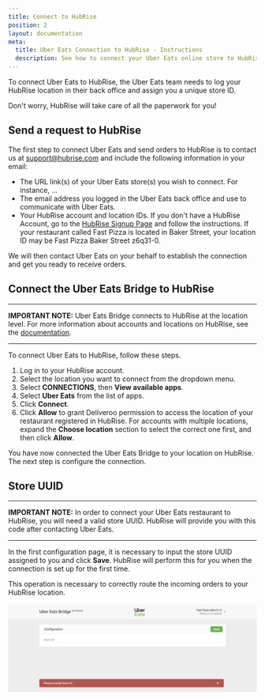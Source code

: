 ```yaml
---
title: Connect to HubRise
position: 2
layout: documentation
meta:
  title: Uber Eats Connection to HubRise - Instructions
  description: See how to connect your Uber Eats online store to HubRise. Connection is simple. Send the link to your Uber Eats page to HubRise and follow a few steps to connect.
---
```


To connect Uber Eats to HubRise, the Uber Eats team needs to log your HubRise location in their back office and assign you a unique store ID.

Don't worry, HubRise will take care of all the paperwork for you!

## Send a request to HubRise

The first step to connect Uber Eats and send orders to HubRise is to contact us at [support@hubrise.com](mailto:support@hubrise.com) and include the following information in your email:

- The URL link(s) of your Uber Eats store(s) you wish to connect. For instance, ...
- The email address you logged in the Uber Eats back office and use to communicate with Uber Eats.
- Your HubRise account and location IDs. If you don't have a HubRise Account, go to the [HubRise Signup Page](https://manager.hubrise.com/signup) and follow the instructions. If your restaurant called Fast Pizza is located in Baker Street, your location ID may be Fast Pizza Baker Street z6q31-0.

We will then contact Uber Eats on your behalf to establish the connection and get you ready to receive orders.

## Connect the Uber Eats Bridge to HubRise

---

**IMPORTANT NOTE:** Uber Eats Bridge connects to HubRise at the location level. For more information about accounts and locations on HubRise, see the [documentation](https://www.hubrise.com/docs/getting-started/#accounts-and-locations).

---

To connect Uber Eats to HubRise, follow these steps.

1. Log in to your HubRise account.
1. Select the location you want to connect from the dropdown menu.
1. Select **CONNECTIONS**, then **View available apps**.
1. Select **Uber Eats** from the list of apps.
1. Click **Connect**.
1. Click **Allow** to grant Deliveroo permission to access the location of your restaurant registered in HubRise. For accounts with multiple locations, expand the **Choose location** section to select the correct one first, and then click **Allow**.

You have now connected the Uber Eats Bridge to your location on HubRise.
The next step is configure the connection.

## Store UUID

---

**IMPORTANT NOTE:** In order to connect your Uber Eats restaurant to HubRise, you will need a valid store UUID. HubRise will provide you with this code after contacting Uber Eats.

---

In the first configuration page, it is necessary to input the store UUID assigned to you and click **Save**. HubRise will perform this for you when the connection is set up for the first time.

This operation is necessary to correctly route the incoming orders to your HubRise location.

![Uber Eats store ID](../images/001-en-store-id.png)
